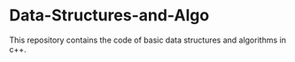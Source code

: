 # Data-Structures-and-Algo

This repository contains the code of basic data structures and algorithms in c++.

